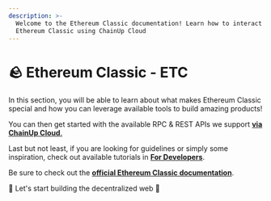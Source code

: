 ```yaml
---
description: >-
  Welcome to the Ethereum Classic documentation! Learn how to interact with
  Ethereum Classic using ChainUp Cloud
---
```


# 🪨 Ethereum Classic - ETC

In this section, you will be able to learn about what makes Ethereum Classic special and how you can leverage available tools to build amazing products!

You can then get started with the available RPC & REST APIs we support [ **via ChainUp Cloud**.](https://cloud.chainup.com)

Last but not least, if you are looking for guidelines or simply some inspiration, check out available tutorials in [**For Developers**](../../introduction/for-developers/use-blockchain-api.md).

Be sure to check out the [**official Ethereum Classic documentation**](https://docs.ethereumclassic.org/).

🚀 Let's start building the decentralized web 🚀
